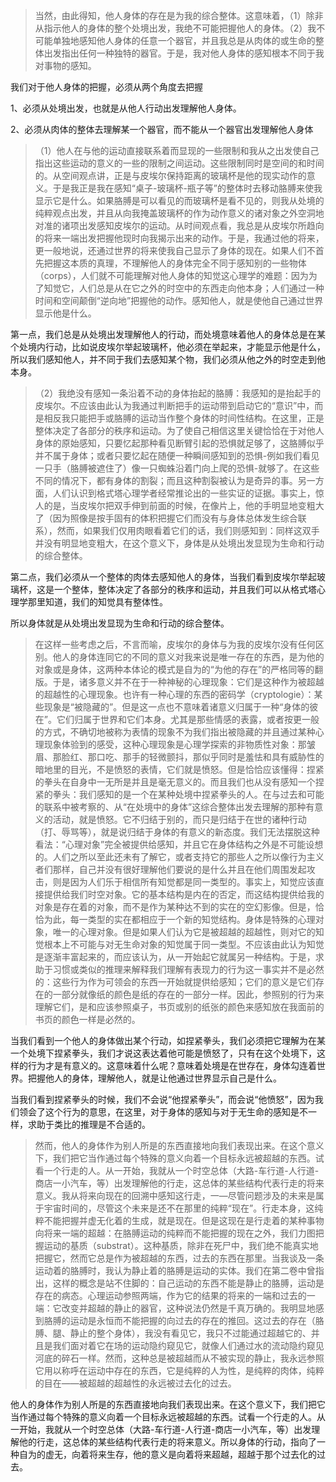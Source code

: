 <blockquote data-pid="wrPoRHLL">当然，由此得知，他人身体的存在是为我的综合整体。这意味着，（1）除非从指示他人的身体的整个处境出发，我绝不可能把握他人的身体。（2）我不可能单独地感知他人身体的任意一个器官，并且我总是从肉体的或生命的整体出发指出任何一种独特的器官。于是，我对他人身体的感知根本不同于我对事物的感知。</blockquote><p data-pid="Kdmv35G0">我们对于他人身体的把握，必须从两个角度去把握</p><p data-pid="0UO704wS">1、必须从处境出发，也就是从他人行动出发理解他人身体。</p><p data-pid="o3fDfzEV">2、必须从肉体的整体去理解某一个器官，而不能从一个器官出发理解他人身体</p><blockquote data-pid="XN_QGHDC">（1）他人在与他的运动直接联系着而显现的一些限制和我从之出发使自己指出这些运动的意义的一些的限制之间运动。这些限制同时是空间的和时间的。从空间观点讲，正是与皮埃尔保持距离的玻璃杯是他的现实动作的意义。于是我正是我在感知“桌子-玻璃杯-瓶子等”的整体时去移动胳膊来使我显示它是什么。如果胳膊是可以看见的而玻璃杯是看不见的，则我从处境的纯粹观点出发，并且从向我掩盖玻璃杯的作为动作意义的诸对象之外空洞地对准的诸项出发感知皮埃尔的运动。从时间观点看，我总是从皮埃尔所趋向的将来一端出发把握他现时向我揭示出来的动作。于是，我通过他的将来，更一般地说，还通过世界的将来使我自己显示了身体的现在。如果人们不首先把握这本质的真理，不理解他人的身体完全不同于感知别的一些物体（corps），人们就不可能理解对他人身体的知觉这心理学的难题：因为为了知觉它，人们总是从在它之外的时空中的东西走向他本身；人们通过一种时间和空间颠倒“逆向地”把握他的动作。感知他人，就是使他自己通过世界显示他是什么。</blockquote><p data-pid="DeKVVPmn">第一点，我们总是从处境出发理解他人的行动，而处境意味着他人的身体总是在某个处境内行动，比如说皮埃尔举起玻璃杯，他必须在举起来，才能显示他是什么，所以我们感知他人，并不同于我们去感知某个物，我们必须从他之外的时空走到他本身。</p><blockquote data-pid="z-zfDVCh">（2）我绝没有感知一条沿着不动的身体抬起的胳膊：我感知的是抬起手的皮埃尔。不应该由此认为我通过判断把手的运动带到启动它的“意识”中，而是相反我只能把手或胳膊的运动当作整个身体的时间性结构。在这里，正是整体决定了各部分的秩序和运动。为了使自己相信这里关键恰恰在于对他人身体的原始感知，只要忆起那种看见断臂引起的恐惧就足够了，这胳膊似乎并不属于身体；或者只要忆起在随便一种瞬间感知到的恐惧-例如我们看见一只手（胳膊被遮住了）像一只蜘蛛沿着门向上爬的恐惧-就够了。在这些不同的情况下，都有身体的割裂；而且这种割裂被认为是奇异的事。另一方面，人们认识到格式塔心理学者经常推论出的一些实证的证据。事实上，惊人的是，当皮埃尔把双手伸到前面的时候，在像片上，他的手明显地变粗大了（因为照像是按手固有的体积把握它们而没有与身体总体发生综合联系），然而，如果我们仅用肉眼看着它们的话，我们则感知到：同样这双手并没有明显地变粗大，在这个意义下，身体是从处境出发显现为生命和行动的综合整体。</blockquote><p data-pid="lZLszUSv">第二点，我们必须从一个整体的肉体去感知他人的身体，当我们看到皮埃尔举起玻璃杯，这是一个整体，整体决定了各部分的秩序和运动，并且我们可以从格式塔心理学那里知道，我们的知觉具有整体性。</p><p data-pid="c094FG1Y">所以身体就是从处境出发显现为生命和行动的综合整体。</p><blockquote data-pid="-j7Id_RL">在这样一些考虑之后，不言而喻，皮埃尔的身体与为我的皮埃尔没有任何区别。他人的身体连同它的不同的意义对我来说是唯一存在的东西，是为他的对象或是身体，这两种本体论的模式是自为的“为他的存在”的严格同等的翻版。于是，诸多意义并不在于一种神秘的心理现象：它们是这种作为被超越的超越性的心理现象。也许有一种心理的东西的密码学（cryptologie）：某些现象是“被隐藏的”。但是这一点也不意味着诸意义归属于一种“身体的彼在”。它们归属于世界和它们本身。尤其是那些情感的表露，或者按更一般的方式，不确切地被称为表情的现象不为我们指出被隐藏的并且通过某种心理现象体验到的感受，这种心理现象是心理学探索的非物质性对象：那皱眉、那脸红、那口吃、那手的轻微颤抖，那似乎同时是羞怯和具有威胁性的暗地里的目光，不是愤怒的表情，它们就是愤怒。但是恰恰应该懂得：捏紧的拳头在自身中一无所是并且是毫无意义的。而且我们也从没有感知一个捏紧的拳头：我们感知的是一个在某种处境中捏紧拳头的人。在与过去和可能的联系中被考察的、从“在处境中的身体”这综合整体出发去理解的那种有意义的活动，就是愤怒。它不归结于别的，而只是归结于在世的诸种行动（打、辱骂等），就是说归结于身体的有意义的新态度。我们无法摆脱这种看法：“心理对象”完全被提供给感知，并且它在身体结构之外是不可能设想的。人们之所以至此还未有了解它，或者支持它的那些人之所以像行为主义者们那样，自己并没有很好理解他们要说的是什么并且在他们周围发起攻击，则是因为人们乐于相信所有知觉都是同一类型的。事实上，知觉应该直接提供给我们时空对象。它的基本结构是内在的否定，而这结构提供给我的对象是存在着的对象，而不是作为某种达不到的实在的空幻影像。但是，恰恰为此，每一类型的实在都相应于一个新的知觉结构。身体是特殊的心理对象，唯一的心理对象。但是如果人们认为它是被超越的超越性，则对它的知觉根本上不可能与对无生命对象的知觉属于同一类型。不应该由此认为知觉是逐渐丰富起来的，而应该认为，从一开始起它就属另一种结构。于是，求助于习惯或类似的推理来解释我们理解有表现力的行为这一事实并不是必然的：这些行为作为可领会的东西一开始就提供给感知；它们的意义是它们存在的一部分就像纸的颜色是纸的存在的一部分一样。因此，参照别的行为来理解它们，是和应该参照桌子，书页或别的纸张的颜色来感知放在我面前的书页的颜色一样是必然的。</blockquote><p data-pid="zLLhvRp0">当我们看到一个他人的身体做出某个行动，如捏紧拳头，我们必须把它理解为在某一个处境下捏紧拳头，我们才说这表达着他可能是愤怒了，只有在这个处境下，这样的行为才是有意义的。这意味着什么呢？意味着处境是在世存在，身体勾连着世界。把握他人的身体，理解他人，就是让他通过世界显示自己是什么。</p><p data-pid="F2OCPh_s">当我们看到捏紧拳头的时候，我们不会说“他捏紧拳头”，而会说“他愤怒”，因为我们领会了这个行为的意思，在这里，对于身体的感知与对于无生命的感知是不一样，求助于类比的推理是不合适的。</p><blockquote data-pid="zZ1OzJim">然而，他人的身体作为别人所是的东西直接地向我们表现出来。在这个意义下，我们把它当作通过每个特殊的意义向着一个目标永远被超越的东西。试看一个行走的人。从一开始，我就从一个时空总体（大路-车行道-人行道-商店一小汽车，等）出发理解他的行走，这总体的某些结构代表行走的将来意义。我从将来向现在的回溯中感知这行走，一—尽管问题涉及的未来是属于宇宙时间的，尽管这个未来是还不在那里的纯粹“现在”。行走本身，这纯粹不能把握并虚无化着的生成，就是现在。但是这现在是行走着的某种事物向将来一端的超越：在胳膊运动的纯粹而不能把握的现在之外，我们力图把握运动的基质（substrat）。这种基质，除非在死尸中，我们绝不能真实地把握它，然而它总是作为被超越的东西，过去的东西在那里。当我谈及一条运动着的胳膊时，我认为静止着的胳膊是运动的实体。我们在第二卷中曾指出，这样的概念是站不住脚的：自己运动的东西不能是静止的胳膊，运动是存在的病态。心理运动参照两端，作为它的结果的将来的一端和过去的一端：它改变并超越的静止的器官，这种说法仍然是千真万确的。我明显地感到胳膊的运动是永恒而不能把握的向过去的存在的推回。这过去的存在（胳膊、腿、静止的整个身体），我没有看见它，我只不过能通过超越它的、并且是我们面对着它在场的运动隐约窥见它，就像人们通过水的流动隐约窥见河底的碎石一样。然而，这种总是被超越而从不被实现的静止，我永远参照它用以称呼在运动中存在的东西，它是纯粹的人为性，是纯粹的肉体，纯粹的目在——被超越的超越性的永远被过去化的过去。</blockquote><p data-pid="HRJfNWCc">他人的身体作为别人所是的东西直接地向我们表现出来。在这个意义下，我们把它当作通过每个特殊的意义向着一个目标永远被超越的东西。试看一个行走的人。从一开始，我就从一个时空总体（大路-车行道-人行道-商店一小汽车，等）出发理解他的行走，这总体的某些结构代表行走的将来意义。所以身体的行动，指向了一种自为的虚无，向着将来生存，他的意义是向着将来超越，超越于那个过去化的过去。</p><p></p>
